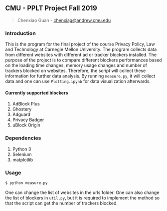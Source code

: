 ## CMU - PPLT Project Fall 2019
> Chenxiao Guan - chenxiag@andrew.cmu.edu

### Introduction
This is the program for the final project of the course Privacy Policy, Law and Technology at Carnegie Mellon University. The program collects data from different websites with different ad or tracker blockers installed. The purpose of the project is to compare different blockers performances based on the loading time changes, memory usage changes and number of trackers blocked on websites. Therefore, the script will collect these information for further data analysis. By running `measure.py`, it will collect data and one can use `Plotting.ipynb` for data visualization afterwards.

#### Currently supported blockers
1. AdBlock Plus
2. Ghostery
3. Adguard
4. Privacy Badger
5. uBlock Origin

### Dependencies
1. Python 3
2. Selenium
3. matplotlib

### Usage
```sh
$ python measure.py
```
One can change the list of websites in the urls folder. One can also change the list of blockers in `util.py`, but it is required to implement the method so that the script can get the number of trackers blocked. 
